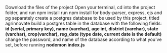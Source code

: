 Download the files of the project
Open your terminal, cd into the project folder, and run npm install
run npm install for body-parser, express, ejs and pg separately
create a postgres database to be used by this project, titled agrinnovate
build a postgres table in the database with the following fields: **id (serial, primary key), name (varchar), age int, district (varchar), state (varchar), 
crop(varchar), reg_date (type date, current date is the default)**
change the password, and name of the database according to what you've set, before running **nodemon index.js**
